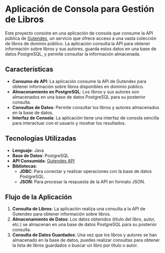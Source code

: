 # Aplicación de Consola para Gestión de Libros

Este proyecto consiste en una aplicación de consola que consume la API pública de [Gutendex](https://gutendex.com/), un servicio que ofrece acceso a una vasta colección de libros de dominio público. La aplicación consulta la API para obtener información sobre libros y sus autores, guarda estos datos en una base de datos PostgreSQL, y permite consultar la información almacenada.

## Características

- **Consumo de API**: La aplicación consume la API de Gutendex para obtener información sobre libros disponibles en dominio público.
- **Almacenamiento en PostgreSQL**: Los libros y sus autores son almacenados en una base de datos PostgreSQL para su posterior consulta.
- **Consultas de Datos**: Permite consultar los libros y autores almacenados en la base de datos.
- **Interfaz de Consola**: La aplicación tiene una interfaz de consola sencilla para interactuar con el usuario y mostrar los resultados.

## Tecnologías Utilizadas

- **Lenguaje**: Java
- **Base de Datos**: PostgreSQL
- **API Consumida**: [Gutendex API](https://gutendex.com/)
- **Bibliotecas**:
  - **JDBC**: Para conectar y realizar operaciones con la base de datos PostgreSQL.
  - **JSON**: Para procesar la respuesta de la API en formato JSON.


## Flujo de la Aplicación

1. **Consulta de Libros**: La aplicación realiza una consulta a la API de Gutendex para obtener información sobre libros.
2. **Almacenamiento de Datos**: Los datos obtenidos (título del libro, autor, etc.) se almacenan en una base de datos PostgreSQL para su posterior consulta.
3. **Consulta de Datos Guardados**: Una vez que los libros y autores se han almacenado en la base de datos, puedes realizar consultas para obtener la lista de libros guardados o buscar un libro por título o autor.

  
